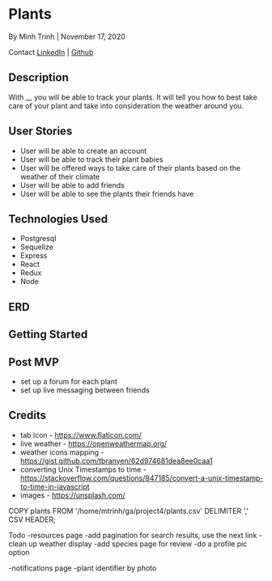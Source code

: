 # Plants
By Minh Trinh | November 17, 2020

Contact
[LinkedIn](https://www.linkedin.com/in/m-trinh/) | [Github](https://github.com/mtrinh11)

## Description

With __ you will be able to track your plants. It will tell you how to best take care of your plant and take into consideration the weather around you. 

## User Stories

- User will be able to create an account
- User will be able to track their plant babies
- User will be offered ways to take care of their plants based on the weather of their climate
- User will be able to add friends
- User will be able to see the plants their friends have 


## Technologies Used

* Postgresql
* Sequelize
* Express
* React 
* Redux
* Node

## ERD


## Getting Started

## Post MVP
- set up a forum for each plant
- set up live messaging between friends

## Credits
- tab icon - https://www.flaticon.com/
- live weather - https://openweathermap.org/
- weather icons mapping - https://gist.github.com/tbranyen/62d974681dea8ee0caa1
- converting Unix Timestamps to time -  https://stackoverflow.com/questions/847185/convert-a-unix-timestamp-to-time-in-javascript
- images - https://unsplash.com/


COPY plants FROM '/home/mtrinh/ga/project4/plants.csv' DELIMITER ',' CSV HEADER;

Todo
-resources page
-add pagination for search results, use the next link
-clean up weather display
-add species page for review
-do a profile pic option

-notifications page
-plant identifier by photo

